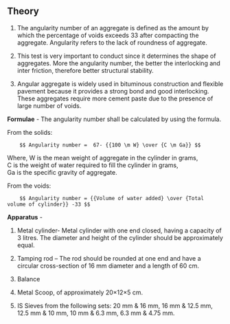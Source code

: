 ## Theory

1. The angularity number of an aggregate is defined as the amount by which the percentage of voids exceeds 33  after compacting the aggregate. Angularity refers to the lack of roundness of aggregate.

2. This test is very important to conduct since it determines the shape of aggregates. More the angularity number, the better the interlocking and inter friction, therefore better structural stability.

3. Angular aggregate is widely used in bituminous construction and flexible pavement because it provides a strong bond and good interlocking. These aggregates require more cement paste due to the presence of large number of voids.

**Formulae** - The angularity number shall be calculated by using the formula.

From the solids: 

        $$ Angularity number =  67- {{100 \m W} \over {C \m Ga}} $$
Where, 
        W is the mean weight of aggregate in the cylinder in grams,  
        C is the weight of water required to fill the cylinder in grams,  
        Ga is the specific gravity of aggregate.  
 

From the voids: 

        $$ Angularity number = {{Volume of water added} \over {Total volume of cylinder}} -33 $$

              
**Apparatus** -

1. Metal cylinder- Metal cylinder with one end closed, having a capacity of 3 litres. The diameter and height of the cylinder should be approximately equal.  

2. Tamping rod – The rod should be rounded at one end and have a circular cross-section of 16 mm diameter and a length of 60 cm. 

3. Balance 

4. Metal Scoop, of approximately 20×12×5 cm.

5. IS Sieves from the following sets: 20 mm & 16 mm, 16 mm & 12.5 mm, 12.5 mm & 10 mm, 10 mm & 6.3 mm, 6.3 mm & 4.75 mm. 
